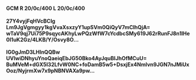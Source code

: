 #### GCM R 20/0c/400 L 20/0c/400
**27Y4vyjFqHVcBCIg**<br/>**Lm9JgVgmgyy1kgVvaXsxzyY1upSVm0QiQyV7mClhQjA=**<br/>**wTaV9qj7Ui75P9sqycAKhyLwPQzWfW7cYcdbcSMy619J62rRunFJ8n1lHe0I1uK2Gz/4LKB/Y/Osvy8O...**<br/><br/>
**IG0gJmD3LHInQQBw**<br/>**UVlwiDNhyuYnoQaeiqEbJG50Bko4AyJquBIJhOfMCuU=**<br/>**BuMVeM+dGX5I32LfvW0NC+foDamB5w5+DsxjEx4Nmlvn9JGN7nJMiUxOoz/NyjrmXw7x9pNBNVAXa9pw...**